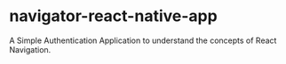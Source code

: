 # navigator-react-native-app

A Simple Authentication Application to understand the concepts of React Navigation.
